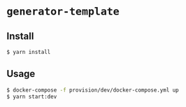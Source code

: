 # `generator-template`

## Install

```sh
$ yarn install
```

## Usage

```sh
$ docker-compose -f provision/dev/docker-compose.yml up
$ yarn start:dev
```
